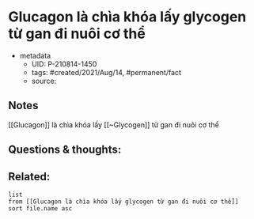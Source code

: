 # Glucagon là chìa khóa lấy glycogen từ gan đi nuôi cơ thể

- metadata
	- UID: P-210814-1450
	- tags: #created/2021/Aug/14, #permanent/fact 
	- source: 

## Notes
[[Glucagon]] là chìa khóa lấy [[~Glycogen]] từ gan đi nuôi cơ thể

## Questions & thoughts:

## Related:
```dataview
list
from [[Glucagon là chìa khóa lấy glycogen từ gan đi nuôi cơ thể]]
sort file.name asc
```
